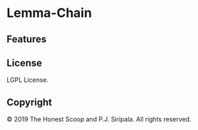 # Lemma-Chain




## Features





## License

LGPL License.


## Copyright

© 2019 The Honest Scoop and P.J. Siripala. All rights reserved.